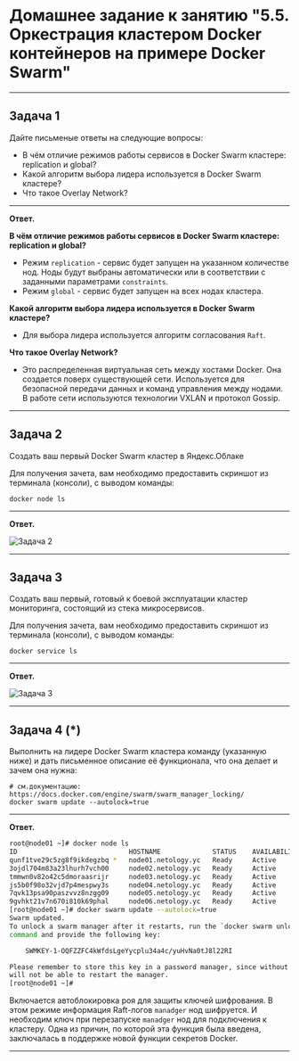 # Домашнее задание к занятию "5.5. Оркестрация кластером Docker контейнеров на примере Docker Swarm"


---

## Задача 1

Дайте письменые ответы на следующие вопросы:

- В чём отличие режимов работы сервисов в Docker Swarm кластере: replication и global?
- Какой алгоритм выбора лидера используется в Docker Swarm кластере?
- Что такое Overlay Network?

---

**Ответ.**

**В чём отличие режимов работы сервисов в Docker Swarm кластере: replication и global?**

- Режим `replication` - сервис будет запущен на указанном количестве нод. Ноды будут выбраны автоматически или в соответствии с заданными параметрами `constraints`.
- Режим `global` - сервис будет запущен на всех нодах кластера.

**Какой алгоритм выбора лидера используется в Docker Swarm кластере?** 

- Для выбора лидера используется алгоритм согласования `Raft`.

**Что такое Overlay Network?**

- Это распределенная виртуальная сеть между хостами Docker. Она создается поверх существующей сети. Используется для безопасной передачи данных и команд управления между нодами. В работе сети используются технологии VXLAN и протокол Gossip.

---

## Задача 2

Создать ваш первый Docker Swarm кластер в Яндекс.Облаке

Для получения зачета, вам необходимо предоставить скриншот из терминала (консоли), с выводом команды:
```
docker node ls
```

---

**Ответ.**


![Задача 2](/05-virt-05-docker-swarm/img/2.png)

---


## Задача 3

Создать ваш первый, готовый к боевой эксплуатации кластер мониторинга, состоящий из стека микросервисов.

Для получения зачета, вам необходимо предоставить скриншот из терминала (консоли), с выводом команды:
```
docker service ls
```

---

**Ответ.**


![Задача 3](/05-virt-05-docker-swarm/img/3.png)

---


## Задача 4 (*)

Выполнить на лидере Docker Swarm кластера команду (указанную ниже) и дать письменное описание её функционала, что она делает и зачем она нужна:
```
# см.документацию: https://docs.docker.com/engine/swarm/swarm_manager_locking/
docker swarm update --autolock=true
```

---

**Ответ.**


```bash
root@node01 ~]# docker node ls
ID                            HOSTNAME             STATUS    AVAILABILITY   MANAGER STATUS   ENGINE VERSION
qunf1tve29c5zg8f9ikdegzbq *   node01.netology.yc   Ready     Active         Leader           20.10.12
3ojdl704m83a23lhurh7vch00     node02.netology.yc   Ready     Active         Reachable        20.10.12
tmmwn0v82o42c5dmoraasrijr     node03.netology.yc   Ready     Active         Reachable        20.10.12
js5b0f98o32vjd7p4mespwy3s     node04.netology.yc   Ready     Active                          20.10.12
7qvk13psa90paszvvz8nzgg09     node05.netology.yc   Ready     Active                          20.10.12
9gvhkt21v7n670i810k69phal     node06.netology.yc   Ready     Active                          20.10.12
[root@node01 ~]# docker swarm update --autolock=true
Swarm updated.
To unlock a swarm manager after it restarts, run the `docker swarm unlock`
command and provide the following key:

    SWMKEY-1-OQFZZFC4kWfdsLgeYycplu34a4c/yuHvNa0tJ8l22RI

Please remember to store this key in a password manager, since without it you
will not be able to restart the manager.
[root@node01 ~]# 
```

Включается автоблокировка роя для защиты ключей шифрования. В этом режиме информация Raft-логов `manadger` нод шифруется. И необходим ключ при перезапуске `manadger` нод для подключения к кластеру. 
Одна из причин, по которой эта функция была введена, заключалась в поддержке новой функции секретов Docker.

---


